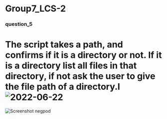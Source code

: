 # Group7_LCS-2



### question_5 
The script takes a path, and confirms if it is a directory or not. If it is a directory list all files in that directory, if not ask the user to give the file path of a directory.I
![2022-06-22](https://user-images.githubusercontent.com/101583586/175038548-25283ae6-f655-402e-bc33-379feb5fda8a.png)
=======
![Screenshot negpod](https://user-images.githubusercontent.com/105202770/175096472-956ba8c7-9cdc-40b2-b9f6-605f30dd1863.png)

